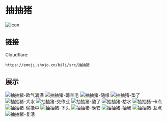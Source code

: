 # 抽抽猪
![icon](https://emoji.shojo.cn/bili/src/抽抽猪/icon.png)
## 链接
Cloudflare:
```
https://emoji.shojo.cn/bili/src/抽抽猪
```
## 展示
![抽抽猪-欧气满满](https://emoji.shojo.cn/bili/src/抽抽猪/抽抽猪-欧气满满.png)
![抽抽猪-薅羊毛](https://emoji.shojo.cn/bili/src/抽抽猪/抽抽猪-薅羊毛.png)
![抽抽猪-随缘](https://emoji.shojo.cn/bili/src/抽抽猪/抽抽猪-随缘.png)
![抽抽猪-垫了](https://emoji.shojo.cn/bili/src/抽抽猪/抽抽猪-垫了.png)
![抽抽猪-大水](https://emoji.shojo.cn/bili/src/抽抽猪/抽抽猪-大水.png)
![抽抽猪-交作业](https://emoji.shojo.cn/bili/src/抽抽猪/抽抽猪-交作业.png)
![抽抽猪-酸了](https://emoji.shojo.cn/bili/src/抽抽猪/抽抽猪-酸了.png)
![抽抽猪-枯水](https://emoji.shojo.cn/bili/src/抽抽猪/抽抽猪-枯水.png)
![抽抽猪-卡点](https://emoji.shojo.cn/bili/src/抽抽猪/抽抽猪-卡点.png)
![抽抽猪-偷撸中](https://emoji.shojo.cn/bili/src/抽抽猪/抽抽猪-偷撸中.png)
![抽抽猪-下头](https://emoji.shojo.cn/bili/src/抽抽猪/抽抽猪-下头.png)
![抽抽猪-晚安](https://emoji.shojo.cn/bili/src/抽抽猪/抽抽猪-晚安.png)
![抽抽猪-抽我](https://emoji.shojo.cn/bili/src/抽抽猪/抽抽猪-抽我.png)
![抽抽猪-互点](https://emoji.shojo.cn/bili/src/抽抽猪/抽抽猪-互点.png)
![抽抽猪-复活](https://emoji.shojo.cn/bili/src/抽抽猪/抽抽猪-复活.png)
